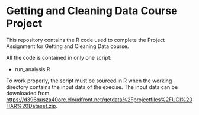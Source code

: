 # Getting and Cleaning Data Course Project

This repository contains the R code used to complete the Project Assignment for Getting and Cleaning Data course.

All the code is contained in only one script:
* run_analysis.R

To work properly, the script must be sourced in R when the working directory contains the input data of the execise. The input data can be downloaded from https://d396qusza40orc.cloudfront.net/getdata%2Fprojectfiles%2FUCI%20HAR%20Dataset.zip.

